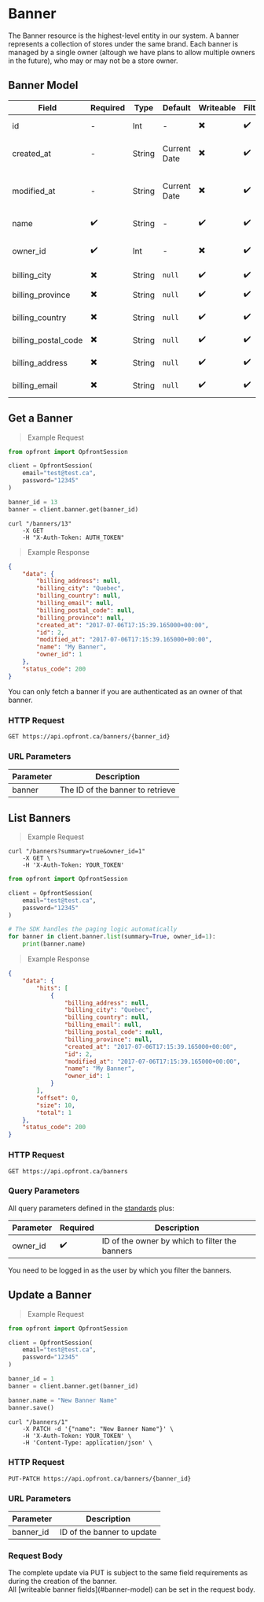 # Banner

The Banner resource is the highest-level entity in our system. A banner represents a collection of stores under the same brand. Each banner is managed by a single owner
(altough we have plans to allow multiple owners in the future), who may or may not be a store owner.

## Banner Model

Field | Required | Type | Default | Writeable | Filterable | Description
----- | -------- | ---- | ------- | --------- | ---------- | -----------
id | - | Int | - | ✖️ | ✔️ | ID of the banner
created_at | - | String | Current Date | ✖️ | ✔️ | Creation date of the banner
modified_at | - | String | Current Date | ✖️ | ✔️ | Last modification of the banner
name | ✔️ | String | - | ✔️ | ✔️ | Name of the banner
owner_id | ✔️ | Int | - | ✖️ | ✔️ | ID of the banner owner
billing_city | ✖️ | String | `null` | ✔️ | ✔️ | Billing city
billing_province | ✖️ | String | `null` | ✔️ | ✔️ | Billing province
billing_country | ✖️ | String | `null` | ✔️ | ✔️ | Billing country
billing\_postal\_code | ✖️ | String | `null` | ✔️ | ✔️ | Billing postal code
billing_address | ✖️ | String | `null` | ✔️ | ✔️ | Billing street address
billing_email | ✖️ | String | `null` | ✔️ | ✔️ | Email to use for billing

## Get a Banner

> Example Request

```python
from opfront import OpfrontSession

client = OpfrontSession(
    email="test@test.ca",
    password="12345"
)

banner_id = 13
banner = client.banner.get(banner_id)
```

```shell
curl "/banners/13"
    -X GET
    -H "X-Auth-Token: AUTH_TOKEN"
```

> Example Response

```json
{
	"data": {
		"billing_address": null,
		"billing_city": "Quebec",
		"billing_country": null,
		"billing_email": null,
		"billing_postal_code": null,
		"billing_province": null,
		"created_at": "2017-07-06T17:15:39.165000+00:00",
		"id": 2,
		"modified_at": "2017-07-06T17:15:39.165000+00:00",
		"name": "My Banner",
		"owner_id": 1
	},
	"status_code": 200
}
```

<aside class="notice">You can only fetch a banner if you are authenticated as an owner of that banner.</aside>

### HTTP Request
`GET https://api.opfront.ca/banners/{banner_id}`

### URL Parameters
Parameter | Description
--------- | -----------
banner | The ID of the banner to retrieve

## List Banners

> Example Request

```shell
curl "/banners?summary=true&owner_id=1"
	-X GET \
    -H 'X-Auth-Token: YOUR_TOKEN'
```

```python
from opfront import OpfrontSession

client = OpfrontSession(
    email="test@test.ca",
    password="12345"
)

# The SDK handles the paging logic automatically
for banner in client.banner.list(summary=True, owner_id=1):
	print(banner.name)
```

> Example Response

```json
{
	"data": {
		"hits": [
			{
				"billing_address": null,
				"billing_city": "Quebec",
				"billing_country": null,
				"billing_email": null,
				"billing_postal_code": null,
				"billing_province": null,
				"created_at": "2017-07-06T17:15:39.165000+00:00",
				"id": 2,
				"modified_at": "2017-07-06T17:15:39.165000+00:00",
				"name": "My Banner",
				"owner_id": 1
			}
		],
		"offset": 0,
		"size": 10,
		"total": 1
	},
	"status_code": 200
}
```

### HTTP Request
`GET https://api.opfront.ca/banners`

### Query Parameters
All query parameters defined in the [standards](#list-objects) plus:

Parameter | Required | Description
--------- | -------- | -----------
owner_id  | ✔️ | ID of the owner by which to filter the banners

<aside class="notice">You need to be logged in as the user by which you filter the banners.</aside>

## Update a Banner

> Example Request

```python
from opfront import OpfrontSession

client = OpfrontSession(
    email="test@test.ca",
    password="12345"
)

banner_id = 1
banner = client.banner.get(banner_id)

banner.name = "New Banner Name"
banner.save()
```

```shell
curl "/banners/1"
    -X PATCH -d '{"name": "New Banner Name"}' \
    -H 'X-Auth-Token: YOUR_TOKEN' \
    -H 'Content-Type: application/json' \
```

### HTTP Request
`PUT-PATCH https://api.opfront.ca/banners/{banner_id}`

### URL Parameters
Parameter | Description
--------- | -----------
banner_id | ID of the banner to update

### Request Body
<aside class="notice">The complete update via PUT is subject to the same field requirements as during the creation of the banner. </aside>
All [writeable banner fields](#banner-model) can be set in the request body.

